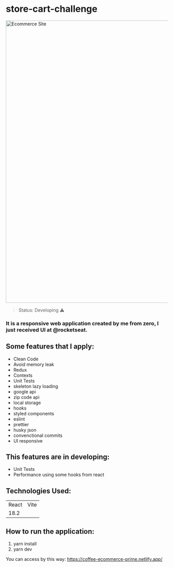 # store-cart-challenge
<img width="879"  alt="Ecommerce Site" src="https://user-images.githubusercontent.com/63013634/212879949-51aeaa25-b755-457b-b0c3-09dc3a20c0b0.PNG">

> Status: Developing ⚠️

### It is a responsive web application created by me from zero, I just received UI at @rocketseat. 

## Some features that I apply:

+ Clean Code
+ Avoid memory leak
+ Redux
+ Contexts
+ Unit Tests
+ skeleton lazy loading
+ google api
+ zip code api
+ local storage
+ hooks
+ styled components
+ eslint
+ prettier
+ husky json
+ convenctional commits
+ UI responsive

## This features are in developing: 

* Unit Tests 
* Performance using some hooks from react

## Technologies Used: 

<table>
<tr>
<td> React</td>
<td>Vite </td>
</tr>
<tr>
<td> 18.2 </td>
<td> </td>
</tr>


</table>

## How to run the application:

1) yarn install
2) yarn dev

You can access by this way: <a>https://coffee-ecommerce-prime.netlify.app/</a>

